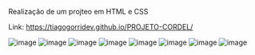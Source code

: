 Realização de um projteo em HTML e CSS

Link: https://tiagogorridev.github.io/PROJETO-CORDEL/

![image](https://github.com/tiagogorridev/PROJETO-CORDEL/assets/155651809/1c88d49f-e0b4-4972-b620-e125f6125f51)
![image](https://github.com/tiagogorridev/PROJETO-CORDEL/assets/155651809/86dfbf00-54f2-41ee-99ac-7feae4f8d7a1)
![image](https://github.com/tiagogorridev/PROJETO-CORDEL/assets/155651809/c4df8298-02db-4a43-bc7a-7b1d7feef5a2)
![image](https://github.com/tiagogorridev/PROJETO-CORDEL/assets/155651809/d3053bf8-8d45-411b-8306-e18bb5aeb04e)
![image](https://github.com/tiagogorridev/PROJETO-CORDEL/assets/155651809/4dd403b8-a397-49e8-ae2c-8b62bf190cd3)
![image](https://github.com/tiagogorridev/PROJETO-CORDEL/assets/155651809/9c2acad5-11a4-4768-a51e-7249a68e2031)
![image](https://github.com/tiagogorridev/PROJETO-CORDEL/assets/155651809/20b114c5-809b-4938-91cd-3eb149ac2ff7)
![image](https://github.com/tiagogorridev/PROJETO-CORDEL/assets/155651809/a70bdcd5-13c2-4a3b-a5a5-e8516563f314)
